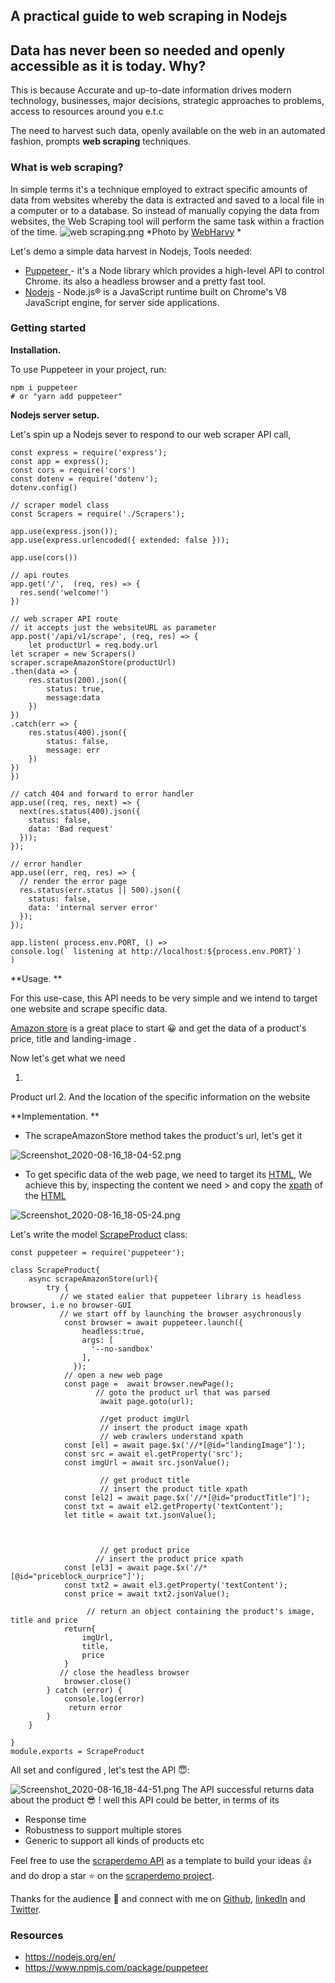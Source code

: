 ## A practical guide to web scraping in Nodejs


## Data has never been so needed and openly accessible as it is today. Why?
This is because Accurate and up-to-date information drives modern technology, businesses, major decisions,  strategic  approaches to problems, access to resources around you e.t.c

The need to harvest such data, openly available on the web in an  automated fashion,  prompts   **web scraping** techniques. 
### What is web scraping?
 
In simple terms it's a technique employed to extract specific amounts of data from websites whereby the data is extracted and saved to a local file in a computer or to a database.  So instead of manually copying the data from websites, the Web Scraping tool will perform the same task within a fraction of the time.
![web scraping.png](https://cdn.hashnode.com/res/hashnode/image/upload/v1597594346806/bm1KvDqnc.png)
*Photo by [WebHarvy](https://www.webharvy.com/articles/what-is-web-scraping.html) 
*

Let's demo a simple data harvest in Nodejs, Tools needed:
-  [Puppeteer ](https://www.npmjs.com/package/puppeteer)-  it's a Node library which provides a high-level API to control Chrome. its also a  headless browser and a pretty fast tool.
- [Nodejs](https://nodejs.org/en/) - Node.js® is a JavaScript runtime built on Chrome's V8 JavaScript engine,  for server side applications.
### Getting started
**Installation.**

To use Puppeteer in your project, run:

```
npm i puppeteer
# or "yarn add puppeteer" 
``` 
**Nodejs server setup.**

Let's spin up a Nodejs sever to respond to our web scraper API call,  

```
const express = require('express');
const app = express();
const cors = require('cors')
const dotenv = require('dotenv');
dotenv.config()

// scraper model class
const Scrapers = require('./Scrapers');

app.use(express.json());
app.use(express.urlencoded({ extended: false }));

app.use(cors())

// api routes
app.get('/',  (req, res) => {
  res.send('welcome!')
})

// web scraper API route
// it accepts just the websiteURL as parameter
app.post('/api/v1/scrape', (req, res) => {
    let productUrl = req.body.url
let scraper = new Scrapers()
scraper.scrapeAmazonStore(productUrl)
.then(data => {
    res.status(200).json({
        status: true,
        message:data
    })
})
.catch(err => {
    res.status(400).json({
        status: false,
        message: err
    })
})
})

// catch 404 and forward to error handler
app.use((req, res, next) => {
  next(res.status(400).json({
    status: false,
    data: 'Bad request'
  }));
});

// error handler
app.use((err, req, res) => {
  // render the error page
  res.status(err.status || 500).json({
    status: false,
    data: 'internal server error'
  });
});

app.listen( process.env.PORT, () =>
console.log(` listening at http://localhost:${process.env.PORT}`)
)
``` 
**Usage. **

For this use-case, this API needs to be very simple and we intend to target one website and scrape specific data.

 [Amazon store](https://www.amazon.com/)  is a great place to start 😀 and get the data of a product's price,  title and landing-image . 

Now let's get what we need

1. 
 Product url 
2. 
And the location of the specific information on the website 

**Implementation. **

- The scrapeAmazonStore method takes the product's url, let's get it


![Screenshot_2020-08-16_18-04-52.png](https://cdn.hashnode.com/res/hashnode/image/upload/v1597602811791/9y6chNTHS.png)
- To get specific data of the web page, we need to target its [HTML](https://en.wikipedia.org/wiki/HTML),   We achieve this by,  inspecting the content we need > and copy the [xpath](https://en.wikipedia.org/wiki/XPath) of the [HTML](https://en.wikipedia.org/wiki/HTML)


![Screenshot_2020-08-16_18-05-24.png](https://cdn.hashnode.com/res/hashnode/image/upload/v1597603266038/KwZSudx6Z.png)



 Let's write the model [ScrapeProduct](https://github.com/nextwebb/scraperdemo/blob/master/demo/Scrapers.js) class: 

```
const puppeteer = require('puppeteer');

class ScrapeProduct{
    async scrapeAmazonStore(url){
        try {
           // we stated ealier that puppeteer library is headless browser, i.e no browser-GUI
           // we start off by launching the browser asychronously
            const browser = await puppeteer.launch({
                headless:true,
                args: [
                  '--no-sandbox'
                ],
              });
            // open a new web page
            const page =  await browser.newPage();
                   // goto the product url that was parsed
                    await page.goto(url);

                    //get product imgUrl
                    // insert the product image xpath
                    // web crawlers understand xpath
            const [el] = await page.$x('//*[@id="landingImage"]');
            const src = await el.getProperty('src');
            const imgUrl = await src.jsonValue();

                    // get product title
                    // insert the product title xpath
            const [el2] = await page.$x('//*[@id="productTitle"]');
            const txt = await el2.getProperty('textContent');
            let title = await txt.jsonValue();



                    // get product price
                   // insert the product price xpath
            const [el3] = await page.$x('//*[@id="priceblock_ourprice"]');
            const txt2 = await el3.getProperty('textContent');
            const price = await txt2.jsonValue();
                 
                 // return an object containing the product's image, title and price
            return{
                imgUrl,
                title,
                price
            }
           // close the headless browser
            browser.close()
        } catch (error) {
            console.log(error)
             return error
        }
    }

}
module.exports = ScrapeProduct
``` 
All set and configured , let's test the API 😇:


![Screenshot_2020-08-16_18-44-51.png](https://cdn.hashnode.com/res/hashnode/image/upload/v1597603298018/0GU2sjS6H.png)
The API successful returns data about the product 😎 ! well this API could be better, in terms of its 
- Response time
- Robustness to support multiple stores
- Generic to support all kinds of products etc


Feel free to use the [scraperdemo API](https://github.com/nextwebb/scraperdemo) as a template to build your ideas 👍 and do drop a star ⭐ on the [scraperdemo project](https://github.com/nextwebb/scraperdemo).

Thanks for the audience 🤗 and connect with me on [Github](https://github.com/nextwebb), [linkedIn](https://www.linkedin.com/in/peterson-oaikhenah-102645144/) and [Twitter](https://twitter.com/home).  

### Resources

- https://nodejs.org/en/
- https://www.npmjs.com/package/puppeteer 




